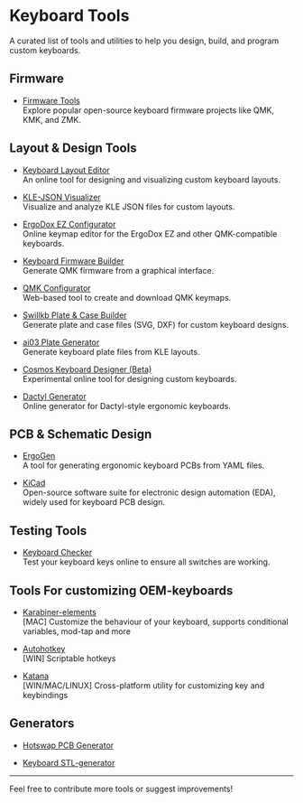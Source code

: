 # Keyboard Tools

A curated list of tools and utilities to help you design, build, and program custom keyboards.

## Firmware

- [Firmware Tools](./fw/README.md)  
  Explore popular open-source keyboard firmware projects like QMK, KMK, and ZMK.

## Layout & Design Tools

- [Keyboard Layout Editor](http://www.keyboard-layout-editor.com/)  
  An online tool for designing and visualizing custom keyboard layouts.

- [KLE-JSON Visualizer](https://jhelvy.shinyapps.io/klejson/)  
  Visualize and analyze KLE JSON files for custom layouts.

- [ErgoDox EZ Configurator](https://configure.ergodox-ez.com/)  
  Online keymap editor for the ErgoDox EZ and other QMK-compatible keyboards.

- [Keyboard Firmware Builder](https://kbfirmware.com/)  
  Generate QMK firmware from a graphical interface.

- [QMK Configurator](https://config.qmk.fm/)  
  Web-based tool to create and download QMK keymaps.

- [Swillkb Plate & Case Builder](http://builder.swillkb.com/)  
  Generate plate and case files (SVG, DXF) for custom keyboard designs.

- [ai03 Plate Generator](https://kbplate.ai03.com/)  
  Generate keyboard plate files from KLE layouts.

- [Cosmos Keyboard Designer (Beta)](https://ryanis.cool/cosmos/beta)  
  Experimental online tool for designing custom keyboards.

- [Dactyl Generator](https://ryanis.cool/dactyl/)  
  Online generator for Dactyl-style ergonomic keyboards.

## PCB & Schematic Design

- [ErgoGen](https://ergogen.xyz/)  
  A tool for generating ergonomic keyboard PCBs from YAML files.

- [KiCad](https://kicad.org/)  
  Open-source software suite for electronic design automation (EDA), widely used for keyboard PCB design.

## Testing Tools

- [Keyboard Checker](https://keyboardchecker.com/)  
  Test your keyboard keys online to ensure all switches are working.

## Tools For customizing OEM-keyboards

- [Karabiner-elements](https://karabiner-elements.pqrs.org/)  
  [MAC] Customize the behaviour of your keyboard, supports conditional variables, mod-tap and more

- [Autohotkey](https://www.autohotkey.com/)  
  [WIN] Scriptable hotkeys

- [Katana](https://github.com/jtroo/kanata)  
  [WIN/MAC/LINUX] Cross-platform utility for customizing key and keybindings

## Generators

- [Hotswap PCB Generator](https://github.com/50an6xy06r6n/hotswap_pcb_generator/tree/main)

- [Keyboard STL-generator](https://github.com/jeffminton/keyboard_stl_generator)


---

Feel free to contribute more tools or suggest improvements!